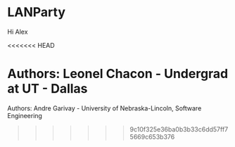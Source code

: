 # LANParty
Hi Alex

<<<<<<< HEAD

Authors:
Leonel Chacon - Undergrad at UT - Dallas
=======
Authors:
Andre Garivay - University of Nebraska-Lincoln, Software Engineering
>>>>>>> 9c10f325e36ba0b3b33c6dd57ff75669c653b376
